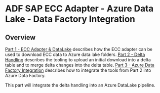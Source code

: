 # ADF SAP ECC Adapter - Azure Data Lake - Data Factory Integration

## Overview
[Part 1 - ECC Adapter & DataLake](SAPECC_DataLake.md) describes how the ECC adapter can be used to download ECC data to Azure data lake folders. 
[Part 2 - Delta Handling](SAPECC_DataLake2.md) describes the tooling to upload an initial download into a delta table and to merge delta changes into the delta table.
[Part 3 - Azure Data Factory Integration](SAPECC_DataLake3.md) describes how to integrate the tools from Part 2 into Azure Data Factory.

This part will integrate the delta handling into an Azure DataLake pipeline.

